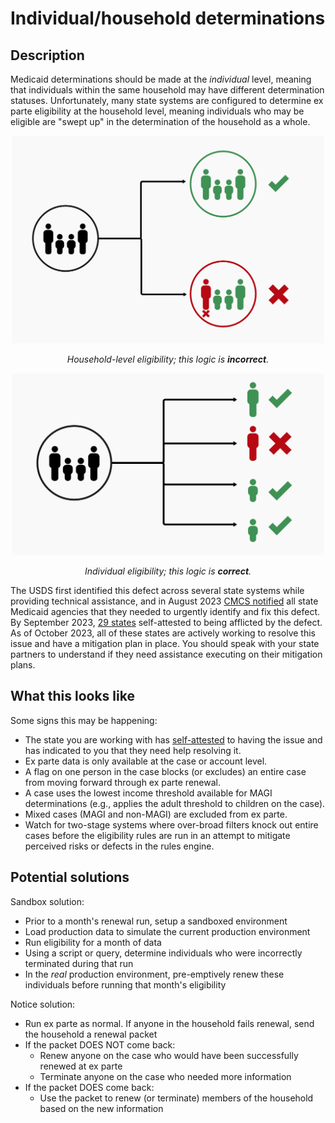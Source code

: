 # Individual/household determinations

## Description

Medicaid determinations should be made at the _individual_ level, meaning that individuals within the same household may have different determination statuses. Unfortunately, many state systems are configured to determine ex parte eligibility at the household level, meaning individuals who may be eligible are "swept up" in the determination of the household as a whole.

<div align="center">
  <img
    width="500px"
    src="../images/household-eligibility.png"
    alt="A simplified diagram showing two possibilities for a four-member houshold renewal. In one branch, all members of the household can be renewed, so the houshold is renewed. In another branch, three members can be renewed but one member cannot, so the household is not renewed.">
  </img>

  _Household-level eligibility; this logic is **incorrect**._
  
  <img
    width="500px"
    src="../images/individual-eligibility.png"
    alt="A simplified diagram showing a renewal performed for a four-person household on the individual level. Three members of the household are renewed. One member cannot be renewed.">
  </img>

  _Individual eligibility; this logic is **correct**._
</div>

The USDS first identified this defect across several state systems while providing technical assistance, and in August 2023 [CMCS notified](https://www.medicaid.gov/sites/default/files/2023-08/state-ltr-ensuring-renewal-compliance.pdf) all state Medicaid agencies that they needed to urgently identify and fix this defect. By September 2023, [29 states](https://www.medicaid.gov/sites/default/files/2023-09/state-asesment-compliance-auto-ren-req.pdf) self-attested to being afflicted by the defect. As of October 2023, all of these states are actively working to resolve this issue and have a mitigation plan in place. You should speak with your state partners to understand if they need assistance executing on their mitigation plans. 

## What this looks like

Some signs this may be happening:
- The state you are working with has [self-attested](https://www.medicaid.gov/sites/default/files/2023-09/state-asesment-compliance-auto-ren-req.pdf) to having the issue and has indicated to you that they need help resolving it.
- Ex parte data is only available at the case or account level.
- A flag on one person in the case blocks (or excludes) an entire case from moving forward through ex parte renewal. 
- A case uses the lowest income threshold available for MAGI determinations (e.g., applies the adult threshold to children on the case).
- Mixed cases (MAGI and non-MAGI) are excluded from ex parte.
- Watch for two-stage systems where over-broad filters knock out entire cases before the eligibility rules are run in an attempt to mitigate perceived risks or defects in the rules engine.

## Potential solutions

Sandbox solution:
  - Prior to a month's renewal run, setup a sandboxed environment
  - Load production data to simulate the current production environment
  - Run eligibility for a month of data
  - Using a script or query, determine individuals who were incorrectly terminated during that run
  - In the _real_ production environment, pre-emptively renew these individuals before running that month's eligibility

Notice solution:
  - Run ex parte as normal. If anyone in the household fails renewal, send the household a renewal packet
  - If the packet DOES NOT come back:
    - Renew anyone on the case who would have been successfully renewed at ex parte
    - Terminate anyone on the case who needed more information
  - If the packet DOES come back:
    - Use the packet to renew (or terminate) members of the household based on the new information
